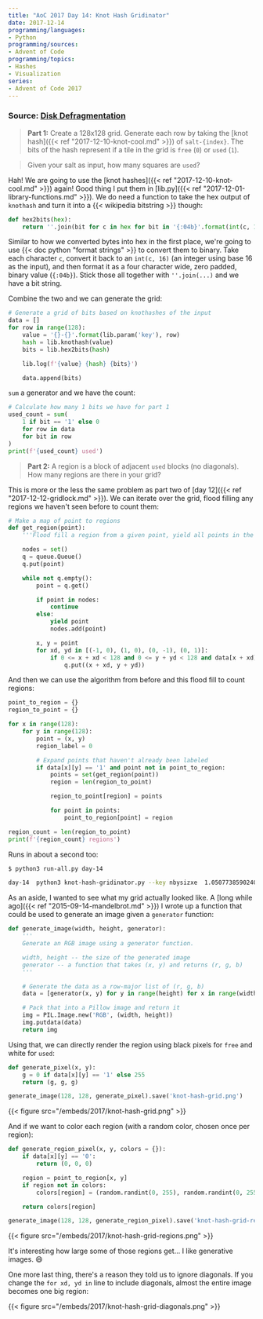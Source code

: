 ```yaml
---
title: "AoC 2017 Day 14: Knot Hash Gridinator"
date: 2017-12-14
programming/languages:
- Python
programming/sources:
- Advent of Code
programming/topics:
- Hashes
- Visualization
series:
- Advent of Code 2017
---
```

### Source: [Disk Defragmentation](http://adventofcode.com/2017/day/14)

> **Part 1:** Create a 128x128 grid. Generate each row by taking the [knot hash]({{< ref "2017-12-10-knot-cool.md" >}}) of `salt-{index}`. The bits of the hash represent if a tile in the grid is `free` (`0`) or `used` (`1`).

> Given your salt as input, how many squares are `used`?

<!--more-->

Hah! We are going to use the [knot hashes]({{< ref "2017-12-10-knot-cool.md" >}}) again! Good thing I put them in [lib.py]({{< ref "2017-12-01-library-functions.md" >}}). We do need a function to take the hex output of `knothash` and turn it into a {{< wikipedia bitstring >}} though:

```python
def hex2bits(hex):
    return ''.join(bit for c in hex for bit in '{:04b}'.format(int(c, 16)))
```

Similar to how we converted bytes into hex in the first place, we're going to use {{< doc python "format strings" >}} to convert them to binary. Take each character `c`, convert it back to an `int(c, 16)` (an integer using base 16 as the input), and then format it as a four character wide, zero padded, binary value (`{:04b}`). Stick those all together with `''.join(...)` and we have a bit string.

Combine the two and we can generate the grid:

```python
# Generate a grid of bits based on knothashes of the input
data = []
for row in range(128):
    value = '{}-{}'.format(lib.param('key'), row)
    hash = lib.knothash(value)
    bits = lib.hex2bits(hash)

    lib.log(f'{value} {hash} {bits}')

    data.append(bits)
```

`sum` a generator and we have the count:

```python
# Calculate how many 1 bits we have for part 1
used_count = sum(
    1 if bit == '1' else 0
    for row in data
    for bit in row
)
print(f'{used_count} used')
```

> **Part 2:** A region is a block of adjacent `used` blocks (no diagonals). How many regions are there in your grid?

This is more or the less the same problem as part two of [day 12]({{< ref "2017-12-12-gridlock.md" >}}). We can iterate over the grid, flood filling any regions we haven't seen before to count them:

```python
# Make a map of point to regions
def get_region(point):
    '''Flood fill a region from a given point, yield all points in the same region.'''

    nodes = set()
    q = queue.Queue()
    q.put(point)

    while not q.empty():
        point = q.get()

        if point in nodes:
            continue
        else:
            yield point
            nodes.add(point)

        x, y = point
        for xd, yd in [(-1, 0), (1, 0), (0, -1), (0, 1)]:
            if 0 <= x + xd < 128 and 0 <= y + yd < 128 and data[x + xd][y + yd] == '1':
                q.put((x + xd, y + yd))
```

And then we can use the algorithm from before and this flood fill to count regions:

```python
point_to_region = {}
region_to_point = {}

for x in range(128):
    for y in range(128):
        point = (x, y)
        region_label = 0

        # Expand points that haven't already been labeled
        if data[x][y] == '1' and point not in point_to_region:
            points = set(get_region(point))
            region = len(region_to_point)

            region_to_point[region] = points

            for point in points:
                point_to_region[point] = region

region_count = len(region_to_point)
print(f'{region_count} regions')
```

Runs in about a second too:

```bash
$ python3 run-all.py day-14

day-14  python3 knot-hash-gridinator.py --key nbysizxe  1.0507738590240479      8216 used; 1139 regions
```

As an aside, I wanted to see what my grid actually looked like. A [long while ago]({{< ref "2015-09-14-mandelbrot.md" >}}) I wrote up a function that could be used to generate an image given a `generator` function:

```python
def generate_image(width, height, generator):
    '''
    Generate an RGB image using a generator function.

    width, height -- the size of the generated image
    generator -- a function that takes (x, y) and returns (r, g, b)
    '''

    # Generate the data as a row-major list of (r, g, b)
    data = [generator(x, y) for y in range(height) for x in range(width)]

    # Pack that into a Pillow image and return it
    img = PIL.Image.new('RGB', (width, height))
    img.putdata(data)
    return img
```

Using that, we can directly render the region using black pixels for `free` and white for `used`:

```python
def generate_pixel(x, y):
    g = 0 if data[x][y] == '1' else 255
    return (g, g, g)

generate_image(128, 128, generate_pixel).save('knot-hash-grid.png')
```

{{< figure src="/embeds/2017/knot-hash-grid.png" >}}

And if we want to color each region (with a random color, chosen once per region):

```python
def generate_region_pixel(x, y, colors = {}):
    if data[x][y] == '0':
        return (0, 0, 0)

    region = point_to_region[x, y]
    if region not in colors:
        colors[region] = (random.randint(0, 255), random.randint(0, 255), random.randint(0, 255))

    return colors[region]

generate_image(128, 128, generate_region_pixel).save('knot-hash-grid-regions.png')
```

{{< figure src="/embeds/2017/knot-hash-grid-regions.png" >}}

It's interesting how large some of those regions get... I like generative images. :smile:

One more last thing, there's a reason they told us to ignore diagonals. If you change the `for xd, yd in` line to include diagonals, almost the entire image becomes one big region:

{{< figure src="/embeds/2017/knot-hash-grid-diagonals.png" >}}
